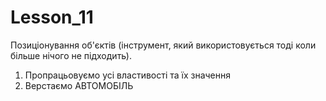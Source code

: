# Lesson_11

Позиціонування об'єктів (інструмент, який використовується тоді коли більше
нічого не підходить).

1. Пропрацьовуємо усі властивості та їх значення
2. Верстаємо АВТОМОБІЛЬ
